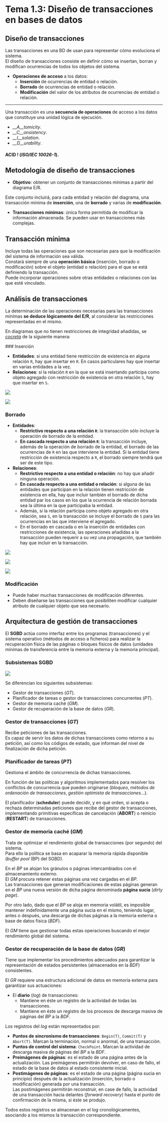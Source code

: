 # Tema 1.3: Diseño de transacciones en bases de datos

## Diseño de transacciones

Las transacciones en una BD de usan para representar cómo evoluciona el sistema.  
El diseño de transacciones consiste en definir cómo se insertan, borran y modifican ocurrencias de todos los objetos del sistema.

- __Operaciones de acceso__ a los datos:
    - __Inserción__ de ocurrencias de entidad o relación.
    - __Borrado__ de ocurrencias de entidad o relación.
    - __Modificación__ del valor de los atributos de ocurrencias de entidad o relación.

-----

Una transacción es una __secuencia de operaciones__ de acceso a los datos que constituye una unidad lógica de ejecución.

- *__A__tomicity*.
- *__C__onsistency*.
- *__I__solation*.
- *__D__urability*.

#### ACID ! (*ISO/IEC 10026-1*).

## Metodología de diseño de transacciones

- __Objetivo__: obtener un conjunto de transacciones mínimas a partir del diagrama E/R.

Este conjunto incluirá, para cada entidad y relación del diagrama, una transacción mínima de __inserción__, una de __borrado__ y varias de __modificación__.

- __Transacciones mínimas__: única forma permitida de modificar la información almacenada. Se pueden usar en transacciones más complejas.

## Transacción mínima

Incluye todas las operaciones que son necesarias para que la modificación del sistema de información sea válida.  
Constará siempre de una __operación básica__ (inserción, borrado o modificación) sobre el objeto (entidad o relación) para el que se está definiendo la transacción.  
Puede incorporar operaciones sobre otras entidades o relaciones con las que esté vinculado.

## Análisis de transacciones

La determinación de las operaciones necesarias para las transacciones mínimas __se deduce lógicamente del E/R__, al considerar las restricciones representadas en el mismo.

En diagramas que no tienen restricciones de integridad añadidas, se [*cocreta*](https://vimeo.com/15774937) de la siguiente manera:

### Inserción

- __Entidades__: si una entidad tiene restricción de existencia en alguna relación `R`, hay que insertar en `R`. En casos particulares hay que insertar en varias entidades a la vez.
- __Relaciones__: si la relación `R` en la que se está insertando participa como objeto agregado con restricción de existencia en otra relación `S`, hay que insertar en `S`.

![](http://i.imgur.com/TbMGKiP.png)

![](http://i.imgur.com/jGTJkk9.png)

### Borrado

- __Entidades__:
    - __Restrictivo respecto a una relación `R`__: la transacción sólo incluye la operación de borrado de la entidad.
    - __En cascada respecto a una relación `R`__: la transacción incluye, además de la operación de borrado de la entidad, el borrado de las ocurrencias de `R` en las que interviene la entidad. Si la entidad tiene restricción de existencia respecto a `R`, el borrado siempre tendrá que ser de este tipo.
- __Relaciones__:
    - __Restrictivo respecto a una entidad o relación__: no hay que añadir ninguna operación.
    - __En cascada respecto a una entidad o relación__: si alguna de las entidades que participan en la relación tienen restricción de existencia en ella, hay que incluir también el borrado de dicha entidad par los casos en los que la ocurrencia de relación borrada sea la última en la que participaba la entidad.
    - Además, si la relación participa como objeto agregado en otra relación, sea `S`, en la transacción se incluye el borrado de `S` para las ocurrencias en las que interviene el agregado.
    - En el borrado en cascada o en la inserción de entidades con restricciones de existencia, las operaciones añadidas a la transacción pueden requerir a su vez una propagación, que también hay que incluir en la transacción.

![](http://i.imgur.com/rQp2Z7f.png)

![](http://i.imgur.com/nXnnNSv.png)

![](http://i.imgur.com/xNWlOAh.png)

### Modificación

- Puede haber muchas transacciones de modificación diferentes.
- Deben diseñarse las transacciones que posibiliten modificar cualquier atributo de cualquier objeto que sea necesario.

## Arquitectura de gestión de transacciones

El __SGBD__ actúa como interfaz entre los programas (transacciones) y el sistema operativo (métodos de acceso a ficheros) para realizar la recuperación física de las páginas o bloques físicos de datos (unidades mínimas de transferencia entre la memoria externa y la memoria principal).  

### Subsistemas SGBD

![](http://i.imgur.com/BfMzu5X.png)

Se diferencian los siguientes subsistemas:

- Gestor de transacciones (*GT*).
- Planificador de tareas o gestor de transacciones concurrentes (*PT*).
- Gestor de memoria caché (*GM*).
- Gestor de recuperación de la base de datos (*GR*).

### Gestor de transacciones (*GT*)

Recibe peticiones de las transacciones.  
Es capaz de servir los datos de dichas transacciones como retorno a su petición, así como los códigos de estado, que informan del nivel de finalización de dicha petición.

### Planificador de tareas (*PT*)

Gestiona el ámbito de concurrencia de dichas transacciones.

En función de las políticas y algoritmos implementados para resolver los conflictos de concurrencia que pueden originarse (*bloqueo*, *métodos de ordenación de transacciones*, *gestión optimista de transacciones*...).

El planificador (__scheduler__) puede decidir, y en qué orden, si acepta o rechaza determinadas peticiones que recibe del gestor de transacciones, implementando primitivas específicas de cancelación (__ABORT__) o reinicio (__RESTART__) de transacciones.

### Gestor de memoria caché (*GM*)

Trata de optimizar el rendimiento global de transacciones (por segundo) del sistema.  
Para ello la política se basa en acaparar la memoria rápida disponible (*buffer pool* (BP) del SGBD).

En el *BP* se alojan los gránulos o páginas intercambiados con el almacenamiento externo.  
El *GM* procura retener estas páginas una vez cargadas en el *BP*.  
Las transacciones que generan modificaciones de estas páginas generan en el *BP* una nueva versión de dicha página denominada __página sucia__ (*dirty page*).

Por otro lado, dado que el *BP* se aloja en memoria volátil, es imposible mantener indefinidamente una página sucia en el mismo, teniendo lugar, antes o después, una descarga de dichas páginas a la memoria externa o base de datos física (*BDF*).

El *GM* tiene que gestionar todas estas operaciones buscando el mejor rendimiento global del sistema.

### Gestor de recuperación de la base de datos (*GR*)

Tiene que implementar los procedimientos adecuados para garantizar la representación de estados persistentes (almacenados en la *BDF*) consistentes.

El *GR* requiere una estructura adicional de datos en memoria externa para garantizar sus actuaciones:

- El __diario__ (*log*) de transacciones:
    - Mantiene en éste un registro de la actividad de todas las transacciones.
    - Mantiene en éste un registro de los procesos de descarga masiva de páginas del *BP* a la *BDF*.

Los registros del *log* están representados por:

- __Puntos de sincronismo de transacciones__: `Begin(T)`, `Commit(T)` y `Abort(T)`. Marcan la terminación, normal o anormal, de una transacción.
- __Puntos de control del sistema__: `CheckPoint`. Marcan la actividad de descarga masiva de páginas del *BP* a la *BDF*.
- __Preimágenes de páginas__: es el estado de una página antes de la actualización. Las preimágenes permitirán devolver, en caso de fallo, el estado de la base de datos al estado consistente inicial.
- __Postimágenes de páginas__: es el estado de una página (página sucia en principio) después de la actualización (inserción, borrado o modificación) generada por una transacción.  
  Las postimágenes permitirán reconstruir, en case de fallo, la actividad de una transacción hacia delantes (*forward recovery*) hasta el punto de confirmación de la misma, si éste se produjo.

Todos estos registros se almacenan en el *log* cronológicamentes, asociando a los mismos la transacción correspondiente.
